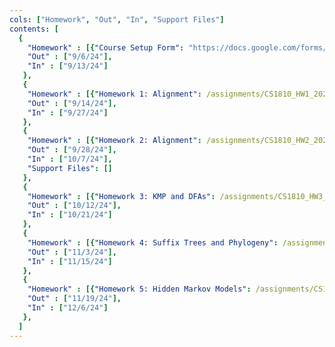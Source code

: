 ```yaml
---
cols: ["Homework", "Out", "In", "Support Files"]
contents: [
  {
    "Homework" : [{"Course Setup Form": "https://docs.google.com/forms/d/e/1FAIpQLSfc2zgSWRQuGHoB1KkNLuLgVSAcCFr4vej97KqOEI8VwoNccQ/viewform?usp=sf_link"}],
    "Out" : ["9/6/24"],
    "In" : ["9/13/24"]
   },
   {
    "Homework" : [{"Homework 1: Alignment": /assignments/CS1810_HW1_2024.pdf}],
    "Out" : ["9/14/24"],
    "In" : ["9/27/24"]
   },
   {
    "Homework" : [{"Homework 2: Alignment": /assignments/CS1810_HW2_2024.pdf}],
    "Out" : ["9/28/24"],
    "In" : ["10/7/24"],
    "Support Files": []
   },
   {
    "Homework" : [{"Homework 3: KMP and DFAs": /assignments/CS1810_HW3_2024.pdf}],
    "Out" : ["10/12/24"],
    "In" : ["10/21/24"]
   },
   {
    "Homework" : [{"Homework 4: Suffix Trees and Phylogeny": /assignments/CS1810_HW4_2024.pdf}],
    "Out" : ["11/3/24"],
    "In" : ["11/15/24"]
   },
   {
    "Homework" : [{"Homework 5: Hidden Markov Models": /assignments/CS1810_HW5_2024.pdf}],
    "Out" : ["11/19/24"],
    "In" : ["12/6/24"]
   },
  ]
---
```

<!-- link format (include braces) {"Homework 1: Alignment": "https://google.com"} -->
